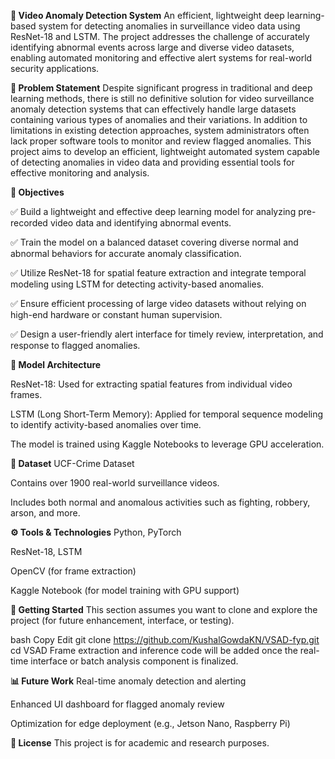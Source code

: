 **🎥 Video Anomaly Detection System**
An efficient, lightweight deep learning-based system for detecting anomalies in surveillance video data using ResNet-18 and LSTM. The project addresses the challenge of accurately identifying abnormal events across large and diverse video datasets, enabling automated monitoring and effective alert systems for real-world security applications.

**📌 Problem Statement**
Despite significant progress in traditional and deep learning methods, there is still no definitive solution for video surveillance anomaly detection systems that can effectively handle large datasets containing various types of anomalies and their variations. In addition to limitations in existing detection approaches, system administrators often lack proper software tools to monitor and review flagged anomalies. This project aims to develop an efficient, lightweight automated system capable of detecting anomalies in video data and providing essential tools for effective monitoring and analysis.

**🎯 Objectives**

✅ Build a lightweight and effective deep learning model for analyzing pre-recorded video data and identifying abnormal events.

✅ Train the model on a balanced dataset covering diverse normal and abnormal behaviors for accurate anomaly classification.

✅ Utilize ResNet-18 for spatial feature extraction and integrate temporal modeling using LSTM for detecting activity-based anomalies.

✅ Ensure efficient processing of large video datasets without relying on high-end hardware or constant human supervision.

✅ Design a user-friendly alert interface for timely review, interpretation, and response to flagged anomalies.

**🧠 Model Architecture**

ResNet-18: Used for extracting spatial features from individual video frames.

LSTM (Long Short-Term Memory): Applied for temporal sequence modeling to identify activity-based anomalies over time.

The model is trained using Kaggle Notebooks to leverage GPU acceleration.

**📂 Dataset**
UCF-Crime Dataset

Contains over 1900 real-world surveillance videos.

Includes both normal and anomalous activities such as fighting, robbery, arson, and more.

**⚙️ Tools & Technologies**
Python, PyTorch

ResNet-18, LSTM

OpenCV (for frame extraction)

Kaggle Notebook (for model training with GPU support)

**🚀 Getting Started**
This section assumes you want to clone and explore the project (for future enhancement, interface, or testing).

bash
Copy
Edit
git clone https://github.com/KushalGowdaKN/VSAD-fyp.git
cd VSAD
Frame extraction and inference code will be added once the real-time interface or batch analysis component is finalized.

**📊 Future Work**
Real-time anomaly detection and alerting

Enhanced UI dashboard for flagged anomaly review

Optimization for edge deployment (e.g., Jetson Nano, Raspberry Pi)

**🧾 License**
This project is for academic and research purposes.
